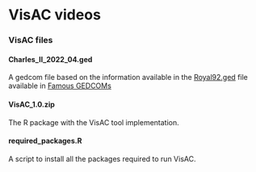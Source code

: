 # VisAC videos

<h3>VisAC files</h3>


<h4>Charles_II_2022_04.ged</h4>

A gedcom file based on the information available in the <a href= "https://webtreeprint.com/tp_downloader.php?path=famous_gedcoms/royal92.ged&file=royal92.ged">  Royal92.ged</a> file available in 
<a href= "https://webtreeprint.com/tp_famous_gedcoms.php">Famous GEDCOMs</a>


<h4>VisAC_1.0.zip</h4>

The R package with the VisAC tool implementation.

<h4>required_packages.R</h4>

A script to install all the packages required to run VisAC.
